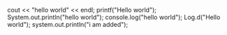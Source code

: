 cout << "hello world" << endl;
printf("Hello world");
System.out.println("hello world");
console.log("hello world");
Log.d("Hello world");
system.out.println("i am added");
